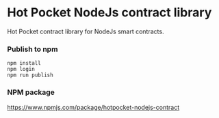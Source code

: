 # Hot Pocket NodeJs contract library
Hot Pocket contract library for NodeJs smart contracts.

### Publish to npm
```
npm install
npm login
npm run publish
```

### NPM package
https://www.npmjs.com/package/hotpocket-nodejs-contract
